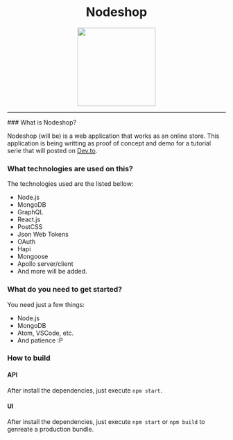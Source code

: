 <h1 align="center">Nodeshop</h1>
<p align="center">
  <img  src="http://www.programmings4beginners.com/wp-content/uploads/2018/01/mongodb.png"
    height="180"
  />
</p>
<hr />
### What is Nodeshop?

Nodeshop (will be) is a web application that works as an online store. This application is being writting as proof of concept and demo for a tutorial serie that will posted on [Dev.to](https://dev.to).

### What technologies are used on this?

The technologies used are the listed bellow:

- Node.js
- MongoDB
- GraphQL
- React.js
- PostCSS
- Json Web Tokens
- OAuth
- Hapi
- Mongoose
- Apollo server/client
- And more will be added.

### What do you need to get started?

You need just a few things:

- Node.js
- MongoDB
- Atom, VSCode, etc.
- And patience :P

### How to build

#### API

After install the dependencies, just execute `npm start`.

#### UI

After install the dependencies, just execute `npm start` or `npm build` to genreate a production bundle.
